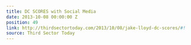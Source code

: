 ```yaml
---
title: DC SCORES with Social Media
date: 2013-10-08 00:00:00 Z
position: 49
link: http://thirdsectortoday.com/2013/10/08/jake-lloyd-dc-scores/#!
source: Third Sector Today
---
```


